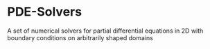 # PDE-Solvers
A set of numerical solvers for partial differential equations in 2D with boundary conditions on arbitrarily shaped domains
